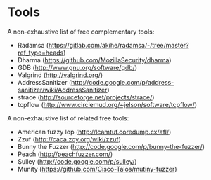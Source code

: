 

# Tools

A non-exhaustive list of free complementary tools:

- Radamsa (https://gitlab.com/akihe/radamsa/-/tree/master?ref_type=heads)
- Dharma (https://github.com/MozillaSecurity/dharma)
- GDB (http://www.gnu.org/software/gdb/)
- Valgrind (http://valgrind.org/)
- AddressSanitizer (http://code.google.com/p/address-sanitizer/wiki/AddressSanitizer)
- strace (http://sourceforge.net/projects/strace/)
- tcpflow (http://www.circlemud.org/~jelson/software/tcpflow/)

A non-exhaustive list of related free tools:

- American fuzzy lop (http://lcamtuf.coredump.cx/afl/)
- Zzuf (http://caca.zoy.org/wiki/zzuf)
- Bunny the Fuzzer (http://code.google.com/p/bunny-the-fuzzer/)
- Peach (http://peachfuzzer.com/)
- Sulley (http://code.google.com/p/sulley/)
- Munity (https://github.com/Cisco-Talos/mutiny-fuzzer)


